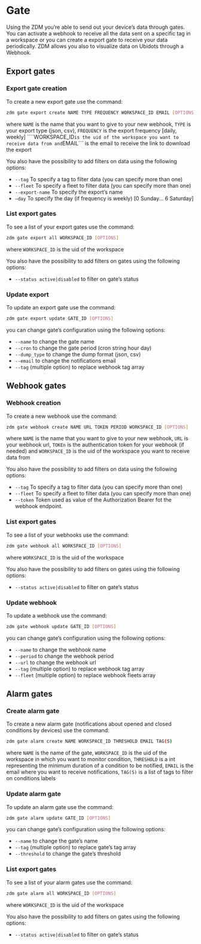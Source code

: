 # Gate
Using the ZDM you’re able to send out your device’s data through gates.
You can activate a webhook to receive all the data sent on a specific tag in a workspace or
you can create a export gate to receive your data periodically.
ZDM allows you also to visualize data on Ubidots through a Webhook.

## Export gates

### Export gate creation
To create a new export gate use the command:

```bash
zdm gate export create NAME TYPE FREQUENCY WORKSPACE_ID EMAIL [OPTIONS]
```

where ```NAME``` is the name that you want to give to your new webhook, ```TYPE``` is your export type (json, csv), ```FREQUENCY``` is the export frequency [daily, weekly] ````WORKSPACE_ID``` is the uid of the workspace you want to receive data from and ```EMAIL``` is the email to receive the link to download the export

You also have the possibility to add filters on data using the following options:

* ```--tag``` To specify a tag to filter data (you can specify more than one) 
* ```--fleet``` To specify a fleet to filter data (you can specify more than one) 
* ```--export-name``` To specify the export’s name 
* ```–day``` To specify the day (if frequency is weekly) [0 Sunday... 6 Saturday]

### List export gates

To see a list of your export gates use the command:

```bash
zdm gate export all WORKSPACE_ID [OPTIONS]
```

where ```WORKSPACE_ID``` is the uid of the workspace

You also have the possibility to add filters on gates using the following options:

* ```--status active|disabled``` to filter on gate’s status

### Update export

To update an export gate use the command:

```bash
zdm gate export update GATE_ID [OPTIONS]
```

you can change gate’s configuration using the following options: 

* ```--name``` to change the gate name 
* ```--cron``` to change the gate period (cron string hour day) 
* ```--dump_type``` to change the dump format (json, csv) 
* ```--email``` to change the notifications email 
* ```--tag``` (multiple option) to replace webhook tag array

## Webhook gates

### Webhook creation

To create a new webhook use the command:

```bash
zdm gate webhook create NAME URL TOKEN PERIOD WORKSPACE_ID [OPTIONS]
```

where ```NAME``` is the name that you want to give to your new webhook, ```URL``` is your webhook url, ```TOKEn``` is the authentication token for your webhook (if needed) and ```WORKSPACE_ID``` is the uid of the workspace you want to receive data from

You also have the possibility to add filters on data using the following options:

* ```--tag``` To specify a tag to filter data (you can specify more than one) 
* ```--fleet``` To specify a fleet to filter data (you can specify more than one) 
* ```--token``` Token used as value of the Authorization Bearer fot the webhook endpoint.

### List export gates

To see a list of your webhooks use the command:

```bash
zdm gate webhook all WORKSPACE_ID [OPTIONS]
```

where ```WORKSPACE_ID``` is the uid of the workspace

You also have the possibility to add filters on gates using the following options:

* ```--status active|disabled``` to filter on gate’s status

### Update webhook

To update a webhook use the command:

```bash
zdm gate webhook update GATE_ID [OPTIONS]
```

you can change gate’s configuration using the following options: 

* ```--name``` to change the webhook name 
* ```--period``` to change the webhook period 
* ```--url``` to change the webhook url 
* ```--tag``` (multiple option) to replace webhook tag array 
* ```--fleet``` (multiple option) to replace webhook fleets array

## Alarm gates

### Create alarm gate

To create a new alarm gate (notifications about opened and closed conditions by devices) use the command:

```bash
zdm gate alarm create NAME WORKSPACE_ID THRESHOLD EMAIL TAG(S)
```

where ```NAME``` is the name of the gate, ```WORKSPACE_ID``` is the uid of the workspace in which you want to monitor condition, ```THRESHOLD``` is a int representing the minimum duration of a condition to be notified, ```EMAIL``` is the email where you want to receive notifications, ```TAG(S)``` is a list of tags to filter on conditions labels

### Update alarm gate

To update an alarm gate use the command:

```bash
zdm gate alarm update GATE_ID [OPTIONS]
```

you can change gate’s configuration using the following options:

* ```--name``` to change the gate’s name 
* ```--tag``` (multiple option) to replace gate’s tag array 
* ```--threshold``` to change the gate’s threshold

### List export gates

To see a list of your alarm gates use the command:

```bash
zdm gate alarm all WORKSPACE_ID [OPTIONS]
```
where ```WORKSPACE_ID``` is the uid of the workspace

You also have the possibility to add filters on gates using the following options:

* ```--status active|disabled``` to filter on gate’s status
<!--stackedit_data:
eyJoaXN0b3J5IjpbLTE1NzUxNjEwNDBdfQ==
-->